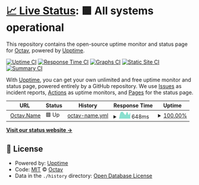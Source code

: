 # [📈 Live Status](https://upptime.octav.name): <!--live status--> **🟩 All systems operational**

This repository contains the open-source uptime monitor and status page for [Octav](https://www.linkedin.com/in/octavianmatei/), powered by [Upptime](https://github.com/upptime/upptime).

[![Uptime CI](https://github.com/tavy315/uptime/workflows/Uptime%20CI/badge.svg)](https://github.com/tavy315/uptime/actions?query=workflow%3A%22Uptime+CI%22)
[![Response Time CI](https://github.com/tavy315/uptime/workflows/Response%20Time%20CI/badge.svg)](https://github.com/tavy315/uptime/actions?query=workflow%3A%22Response+Time+CI%22)
[![Graphs CI](https://github.com/tavy315/uptime/workflows/Graphs%20CI/badge.svg)](https://github.com/tavy315/uptime/actions?query=workflow%3A%22Graphs+CI%22)
[![Static Site CI](https://github.com/tavy315/uptime/workflows/Static%20Site%20CI/badge.svg)](https://github.com/tavy315/uptime/actions?query=workflow%3A%22Static+Site+CI%22)
[![Summary CI](https://github.com/tavy315/uptime/workflows/Summary%20CI/badge.svg)](https://github.com/tavy315/uptime/actions?query=workflow%3A%22Summary+CI%22)

With [Upptime](https://upptime.js.org), you can get your own unlimited and free uptime monitor and status page, powered entirely by a GitHub repository. We use [Issues](https://github.com/tavy315/uptime/issues) as incident reports, [Actions](https://github.com/tavy315/uptime/actions) as uptime monitors, and [Pages](https://upptime.octav.name) for the status page.

<!--start: status pages-->
<!-- This summary is generated by Upptime (https://github.com/upptime/upptime) -->
<!-- Do not edit this manually, your changes will be overwritten -->
<!-- prettier-ignore -->
| URL | Status | History | Response Time | Uptime |
| --- | ------ | ------- | ------------- | ------ |
| <img alt="" src="https://icons.duckduckgo.com/ip3/www.octav.name.ico" height="13"> [Octav.Name](https://www.octav.name) | 🟩 Up | [octav-name.yml](https://github.com/tavy315/uptime/commits/HEAD/history/octav-name.yml) | <details><summary><img alt="Response time graph" src="./graphs/octav-name/response-time-week.png" height="20"> 648ms</summary><br><a href="https://upptime.octav.name/history/octav-name"><img alt="Response time 774" src="https://img.shields.io/endpoint?url=https%3A%2F%2Fraw.githubusercontent.com%2Ftavy315%2Fuptime%2FHEAD%2Fapi%2Foctav-name%2Fresponse-time.json"></a><br><a href="https://upptime.octav.name/history/octav-name"><img alt="24-hour response time 711" src="https://img.shields.io/endpoint?url=https%3A%2F%2Fraw.githubusercontent.com%2Ftavy315%2Fuptime%2FHEAD%2Fapi%2Foctav-name%2Fresponse-time-day.json"></a><br><a href="https://upptime.octav.name/history/octav-name"><img alt="7-day response time 648" src="https://img.shields.io/endpoint?url=https%3A%2F%2Fraw.githubusercontent.com%2Ftavy315%2Fuptime%2FHEAD%2Fapi%2Foctav-name%2Fresponse-time-week.json"></a><br><a href="https://upptime.octav.name/history/octav-name"><img alt="30-day response time 719" src="https://img.shields.io/endpoint?url=https%3A%2F%2Fraw.githubusercontent.com%2Ftavy315%2Fuptime%2FHEAD%2Fapi%2Foctav-name%2Fresponse-time-month.json"></a><br><a href="https://upptime.octav.name/history/octav-name"><img alt="1-year response time 775" src="https://img.shields.io/endpoint?url=https%3A%2F%2Fraw.githubusercontent.com%2Ftavy315%2Fuptime%2FHEAD%2Fapi%2Foctav-name%2Fresponse-time-year.json"></a></details> | <details><summary><a href="https://upptime.octav.name/history/octav-name">100.00%</a></summary><a href="https://upptime.octav.name/history/octav-name"><img alt="All-time uptime 99.96%" src="https://img.shields.io/endpoint?url=https%3A%2F%2Fraw.githubusercontent.com%2Ftavy315%2Fuptime%2FHEAD%2Fapi%2Foctav-name%2Fuptime.json"></a><br><a href="https://upptime.octav.name/history/octav-name"><img alt="24-hour uptime 100.00%" src="https://img.shields.io/endpoint?url=https%3A%2F%2Fraw.githubusercontent.com%2Ftavy315%2Fuptime%2FHEAD%2Fapi%2Foctav-name%2Fuptime-day.json"></a><br><a href="https://upptime.octav.name/history/octav-name"><img alt="7-day uptime 100.00%" src="https://img.shields.io/endpoint?url=https%3A%2F%2Fraw.githubusercontent.com%2Ftavy315%2Fuptime%2FHEAD%2Fapi%2Foctav-name%2Fuptime-week.json"></a><br><a href="https://upptime.octav.name/history/octav-name"><img alt="30-day uptime 100.00%" src="https://img.shields.io/endpoint?url=https%3A%2F%2Fraw.githubusercontent.com%2Ftavy315%2Fuptime%2FHEAD%2Fapi%2Foctav-name%2Fuptime-month.json"></a><br><a href="https://upptime.octav.name/history/octav-name"><img alt="1-year uptime 99.96%" src="https://img.shields.io/endpoint?url=https%3A%2F%2Fraw.githubusercontent.com%2Ftavy315%2Fuptime%2FHEAD%2Fapi%2Foctav-name%2Fuptime-year.json"></a></details>

<!--end: status pages-->

[**Visit our status website →**](https://upptime.octav.name)

## 📄 License

- Powered by: [Upptime](https://github.com/upptime/upptime)
- Code: [MIT](./LICENSE) © [Octav](https://www.linkedin.com/in/octavianmatei/)
- Data in the `./history` directory: [Open Database License](https://opendatacommons.org/licenses/odbl/1-0/)
